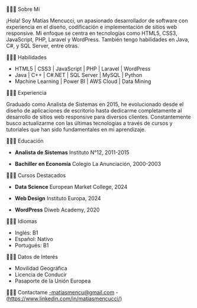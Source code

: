 🔸🔸🔸 Sobre Mí

¡Hola! Soy Matías Mencucci, un apasionado desarrollador de software con experiencia en el diseño, codificación e implementación de sitios web responsive. Mi enfoque se centra en tecnologías como HTML5, CSS3, JavaScript, PHP, Laravel y WordPress. También tengo habilidades en Java, C#, y SQL Server, entre otras.

🔸🔸🔸 Habilidades

- HTML5 | CSS3 | JavaScript | PHP | Laravel | WordPress
- Java | C++ | C#.NET | SQL Server | MySQL | Python
- Machine Learning | Power BI | AWS Cloud | Data Mining

🔸🔸🔸 Experiencia

Graduado como Analista de Sistemas en 2015, he evolucionado desde el diseño de aplicaciones de escritorio hasta dedicarme completamente al desarrollo de sitios web responsive para diversos clientes. Constantemente busco actualizarme con las últimas tecnologías a través de cursos y tutoriales que han sido fundamentales en mi aprendizaje.

🔸🔸🔸 Educación

- **Analista de Sistemas**
  Instituto N°12, 2011-2015

- **Bachiller en Economía**
  Colegio La Anunciación, 2000-2003

🔸🔸🔸 Cursos Destacados

- **Data Science**
  European Market College, 2024

- **Web Design**
  Instituto Europa, 2024

- **WordPress**
  Diweb Academy, 2020

🔸🔸🔸  Idiomas

- Inglés: B1
- Español: Nativo
- Portugués: B1

🔸🔸🔸  Datos de Interés

- Movilidad Geográfica
- Licencia de Conducir
- Pasaporte de la Unión Europea

🔸🔸🔸  Contactame
-matiasmencu@gmail.com
-(https://www.linkedin.com/in/matiasmencucci/)

 


